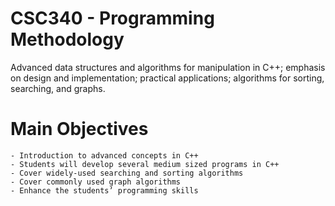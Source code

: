 # CSC340 - Programming Methodology
Advanced data structures and algorithms for manipulation in C++; emphasis on design and implementation; practical applications; algorithms for sorting, searching, and graphs.

# Main Objectives
	- Introduction to advanced concepts in C++
	- Students will develop several medium sized programs in C++
	- Cover widely-used searching and sorting algorithms
	- Cover commonly used graph algorithms
	- Enhance the students’ programming skills
